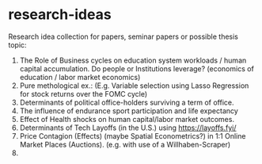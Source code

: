 # research-ideas
Research idea collection for papers, seminar papers or possible thesis topic:
1) The Role of Business cycles on education system workloads / human capital accumulation. Do people or Institutions leverage? (economics of education / labor market economics)
2) Pure methological ex.: (E.g. Variable selection using Lasso Regression for stock returns over the FOMC cycle)
3) Determinants of political office-holders surviving a term of office. 
4) The influence of endurance sport participation and life expectancy
5) Effect of Health shocks on human capital/labor market outcomes.
6) Determinants of Tech Layoffs (in the U.S.) using https://layoffs.fyi/
7) Price Contagion (Effects) (maybe Spatial Econometrics?) in 1:1 Online Market Places (Auctions). (e.g. with use of a Willhaben-Scraper)
8) 
   
